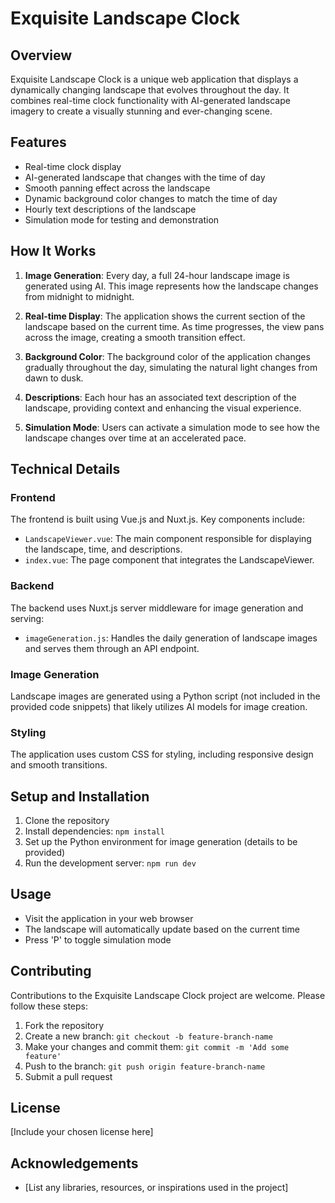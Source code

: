 # Exquisite Landscape Clock

## Overview

Exquisite Landscape Clock is a unique web application that displays a dynamically changing landscape that evolves throughout the day. It combines real-time clock functionality with AI-generated landscape imagery to create a visually stunning and ever-changing scene.

## Features

- Real-time clock display
- AI-generated landscape that changes with the time of day
- Smooth panning effect across the landscape
- Dynamic background color changes to match the time of day
- Hourly text descriptions of the landscape
- Simulation mode for testing and demonstration

## How It Works

1. **Image Generation**: Every day, a full 24-hour landscape image is generated using AI. This image represents how the landscape changes from midnight to midnight.

2. **Real-time Display**: The application shows the current section of the landscape based on the current time. As time progresses, the view pans across the image, creating a smooth transition effect.

3. **Background Color**: The background color of the application changes gradually throughout the day, simulating the natural light changes from dawn to dusk.

4. **Descriptions**: Each hour has an associated text description of the landscape, providing context and enhancing the visual experience.

5. **Simulation Mode**: Users can activate a simulation mode to see how the landscape changes over time at an accelerated pace.

## Technical Details

### Frontend

The frontend is built using Vue.js and Nuxt.js. Key components include:

- `LandscapeViewer.vue`: The main component responsible for displaying the landscape, time, and descriptions.
- `index.vue`: The page component that integrates the LandscapeViewer.

### Backend

The backend uses Nuxt.js server middleware for image generation and serving:

- `imageGeneration.js`: Handles the daily generation of landscape images and serves them through an API endpoint.

### Image Generation

Landscape images are generated using a Python script (not included in the provided code snippets) that likely utilizes AI models for image creation.

### Styling

The application uses custom CSS for styling, including responsive design and smooth transitions.

## Setup and Installation

1. Clone the repository
2. Install dependencies: `npm install`
3. Set up the Python environment for image generation (details to be provided)
4. Run the development server: `npm run dev`

## Usage

- Visit the application in your web browser
- The landscape will automatically update based on the current time
- Press 'P' to toggle simulation mode

## Contributing

Contributions to the Exquisite Landscape Clock project are welcome. Please follow these steps:

1. Fork the repository
2. Create a new branch: `git checkout -b feature-branch-name`
3. Make your changes and commit them: `git commit -m 'Add some feature'`
4. Push to the branch: `git push origin feature-branch-name`
5. Submit a pull request

## License

[Include your chosen license here]

## Acknowledgements

- [List any libraries, resources, or inspirations used in the project]
